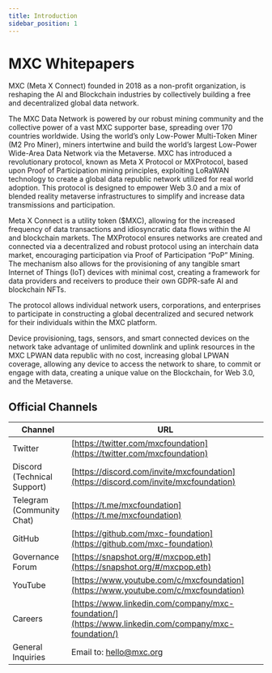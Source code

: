 ```yaml
---
title: Introduction
sidebar_position: 1
---
```

# MXC Whitepapers

MXC (Meta X Connect) founded in 2018 as a non-profit organization, is reshaping the AI and Blockchain industries by collectively building a free and decentralized global data network. 

The MXC Data Network is powered by our robust mining community and the collective power of a vast MXC supporter base, spreading over 170 countries worldwide. Using the world’s only Low-Power Multi-Token Miner (M2 Pro Miner), miners intertwine and build the world’s largest Low-Power Wide-Area Data Network via the Metaverse. MXC has introduced a revolutionary protocol, known as Meta X Protocol or MXProtocol, based upon Proof of Participation mining principles, exploiting LoRaWAN technology to create a global data republic network utilized for real world adoption. This protocol is designed to empower Web 3.0 and a mix of blended reality metaverse infrastructures to simplify and increase data transmissions and participation.

Meta X Connect is a utility token ($MXC), allowing for the increased frequency of data transactions and idiosyncratic data flows within the AI and blockchain markets. The MXProtocol ensures networks are created and connected via a decentralized and robust protocol using an interchain data market, encouraging participation via Proof of Participation “PoP” Mining. The mechanism also allows for the provisioning of any tangible smart Internet of Things (IoT) devices with minimal cost, creating a framework for data providers and receivers to produce their own GDPR-safe AI and blockchain NFTs.

The protocol allows individual network users, corporations, and enterprises to participate in constructing a global decentralized and secured network for their individuals within the MXC platform. 

Device provisioning, tags, sensors, and smart connected devices on the network take advantage of unlimited downlink and uplink resources in the MXC LPWAN data republic with no cost, increasing global LPWAN coverage, allowing any device to access the network to share, to commit or engage with data, creating a unique value on the Blockchain, for Web 3.0, and the Metaverse. 


## Official Channels

| Channel                     | URL                                                                        |
| --------------------------- | -------------------------------------------------------------------------- |
| Twitter                     | [https://twitter.com/mxcfoundation](https://twitter.com/mxcfoundation)         |
| Discord (Technical Support) | [https://discord.com/invite/mxcfoundation](https://discord.com/invite/mxcfoundation)             |
| Telegram (Community Chat)   | [https://t.me/mxcfoundation](https://t.me/mxcfoundation)                       |
| GitHub                      | [https://github.com/mxc-foundation](https://github.com/mxc-foundation)           |
| Governance Forum            | [https://snapshot.org/#/mxcpop.eth](https://snapshot.org/#/mxcpop.eth)                       |
| YouTube                     | [https://www.youtube.com/c/mxcfoundation](https://www.youtube.com/c/mxcfoundation) |
| Careers                     | [https://www.linkedin.com/company/mxc-foundation/](https://www.linkedin.com/company/mxc-foundation/) |
| General Inquiries           | Email to: [hello@mxc.org](mailto:hello@mxc.org)                |

